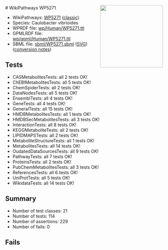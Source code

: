 <img style="float: right; width: 200px" src="https://upload.wikimedia.org/wikipedia/commons/thumb/8/83/Wplogo_with_text_500.png/640px-Wplogo_with_text_500.png" />
# WikiPathways WP5271

* WikiPathways: [WP5271](https://wikipathways.org/pathways/WP5271) ([classic](https://classic.wikipathways.org/instance/WP5271))
* Species: Caulobacter vibrioides
* WPRDF file: [wp/Human/WP5271.ttl](../wp/Human/WP5271.ttl)
* GPMLRDF file: [wp/gpml/Human/WP5271.ttl](../wp/gpml/Human/WP5271.ttl)
* SBML file: [sbml/WP5271.sbml](../sbml/WP5271.sbml) ([SVG](../sbml/WP5271.svg)) ([conversion notes](../sbml/WP5271.txt))

## Tests
* CASMetabolitesTests: all 2 tests OK!
* ChEBIMetabolitesTests: all 5 tests OK!
* ChemSpiderTests: all 2 tests OK!
* DataNodesTests: all 5 tests OK!
* EnsemblTests: all 4 tests OK!
* GeneTests: all 4 tests OK!
* GeneralTests: all 15 tests OK!
* HMDBMetabolitesTests: all 1 tests OK!
* HMDBSecMetabolitesTests: all 3 tests OK!
* InteractionTests: all 8 tests OK!
* KEGGMetaboliteTests: all 2 tests OK!
* LIPIDMAPSTests: all 2 tests OK!
* MetaboliteStructureTests: all 1 tests OK!
* MetabolitesTests: all 14 tests OK!
* OudatedDataSourcesTests: all 9 tests OK!
* PathwayTests: all 7 tests OK!
* ProteinsTests: all 2 tests OK!
* PubChemMetabolitesTests: all 3 tests OK!
* ReferencesTests: all 6 tests OK!
* UniProtTests: all 5 tests OK!
* WikidataTests: all 14 tests OK!


## Summary

* Number of test classes: 21
* Number of tests: 114
* Number of assertions: 229
* Number of fails: 0

## Fails

